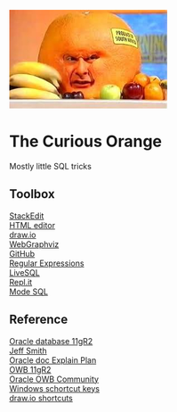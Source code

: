 ![](/curious_orange.jpg)

# The Curious Orange  

Mostly little SQL tricks  

Toolbox  
-------  
[StackEdit](https://stackedit.io/app#)  
[HTML editor](https://html5-editor.net/)  
[draw.io](https://www.draw.io/)  
[WebGraphviz](http://www.webgraphviz.com/)  
[GitHub](https://github.com/MelZegel/curiousorange)  
[Regular Expressions](https://regexr.com)  
[LiveSQL](https://livesql.oracle.com/)   
[Repl.it](https://repl.it/)  
[Mode SQL](https://mode.com/)  

Reference
---------
[Oracle database 11gR2](https://docs.oracle.com/cd/E11882_01/index.htm)    
[Jeff Smith](https://www.thatjeffsmith.com/)   
[Oracle doc Explain Plan](https://docs.oracle.com/cd/E25178_01/server.1111/e16638/ex_plan.htm)  
[OWB 11gR2](https://docs.oracle.com/cd/E11882_01/nav/portal_6.htm)  
[Oracle OWB Community](https://community.oracle.com/community/groundbreakers/business_intelligence/data_warehousing/warehouse_builder)   
[Windows schortcut keys](https://www.windowscentral.com/best-windows-10-keyboard-shortcuts)  
[draw.io shortcuts](https://about.draw.io/wp-content/uploads/2016/11/draw.io_shortcuts_basic_win_161031_EN.pdf)   

